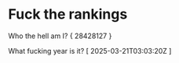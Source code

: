 # Fuck the rankings

Who the hell am I?
{ 28428127 }

What fucking year is it?
[ 2025-03-21T03:03:20Z ]
